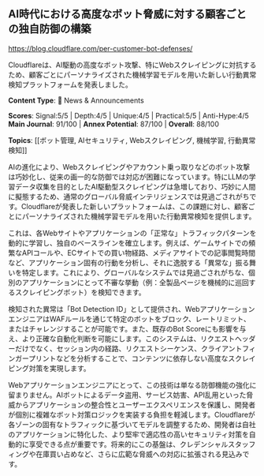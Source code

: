 ## AI時代における高度なボット脅威に対する顧客ごとの独自防御の構築

https://blog.cloudflare.com/per-customer-bot-defenses/

Cloudflareは、AI駆動の高度なボット攻撃、特にWebスクレイピングに対抗するため、顧客ごとにパーソナライズされた機械学習モデルを用いた新しい行動異常検知プラットフォームを発表しました。

**Content Type**: 📰 News & Announcements

**Scores**: Signal:5/5 | Depth:4/5 | Unique:4/5 | Practical:5/5 | Anti-Hype:4/5
**Main Journal**: 91/100 | **Annex Potential**: 87/100 | **Overall**: 88/100

**Topics**: [[ボット管理, AIセキュリティ, Webスクレイピング, 機械学習, 行動異常検知]]

AIの進化により、Webスクレイピングやアカウント乗っ取りなどのボット攻撃は巧妙化し、従来の画一的な防御では対応が困難になっています。特にLLMの学習データ収集を目的としたAI駆動型スクレイピングは急増しており、巧妙に人間に擬態するため、通常のグローバル脅威インテリジェンスでは見過ごされがちです。Cloudflareが発表した新しいプラットフォームは、この課題に対し、顧客ごとにパーソナライズされた機械学習モデルを用いた行動異常検知を提供します。

これは、各Webサイトやアプリケーションの「正常な」トラフィックパターンを動的に学習し、独自のベースラインを確立します。例えば、ゲームサイトでの頻繁なAPIコールや、ECサイトでの買い物経路、メディアサイトでの記事閲覧時間など、アプリケーション固有の行動を分析し、それに逸脱する「異常な」振る舞いを特定します。これにより、グローバルなシステムでは見過ごされがちな、個別のアプリケーションにとって不審な挙動（例：全製品ページを機械的に巡回するスクレイピングボット）を検知できます。

検知された異常は「Bot Detection ID」として提供され、WebアプリケーションエンジニアはWAFルールを通じて特定のボットをブロック、レートリミット、またはチャレンジすることが可能です。また、既存のBot Scoreにも影響を与え、より正確な自動化判断を可能にします。このシステムは、リクエストヘッダーだけでなく、セッション内の経路、リクエストシーケンス、クライアントフィンガープリントなどを分析することで、コンテンツに依存しない高度なスクレイピング対策を実現します。

Webアプリケーションエンジニアにとって、この技術は単なる防御機能の強化に留まりません。AIボットによるデータ盗用、サービス妨害、API乱用といった脅威からアプリケーションの整合性とユーザーエクスペリエンスを保護し、開発者が個別に複雑なボット対策ロジックを実装する負担を軽減します。Cloudflareが各ゾーンの固有なトラフィックに基づいてモデルを調整するため、開発者は自社のアプリケーションに特化した、より堅牢で適応性の高いセキュリティ対策を自動的に享受できる点が重要です。将来的にこの基盤は、クレデンシャルスタッフィングや在庫買い占めなど、さらに広範な脅威への対応に拡張される見込みです。